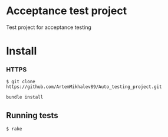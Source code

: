 

# Acceptance test project

 Test project for acceptance testing

# Install

### HTTPS

``$ git clone https://github.com/ArtemMikhalev89/Auto_testing_project.git ``

`bundle install`

## Running tests

``$ rake``
